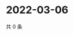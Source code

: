 # 2022-03-06

共 0 条

<!-- BEGIN WEIBO -->
<!-- 最后更新时间 Sun Mar 06 2022 15:01:16 GMT+0800 (China Standard Time) -->

<!-- END WEIBO -->
